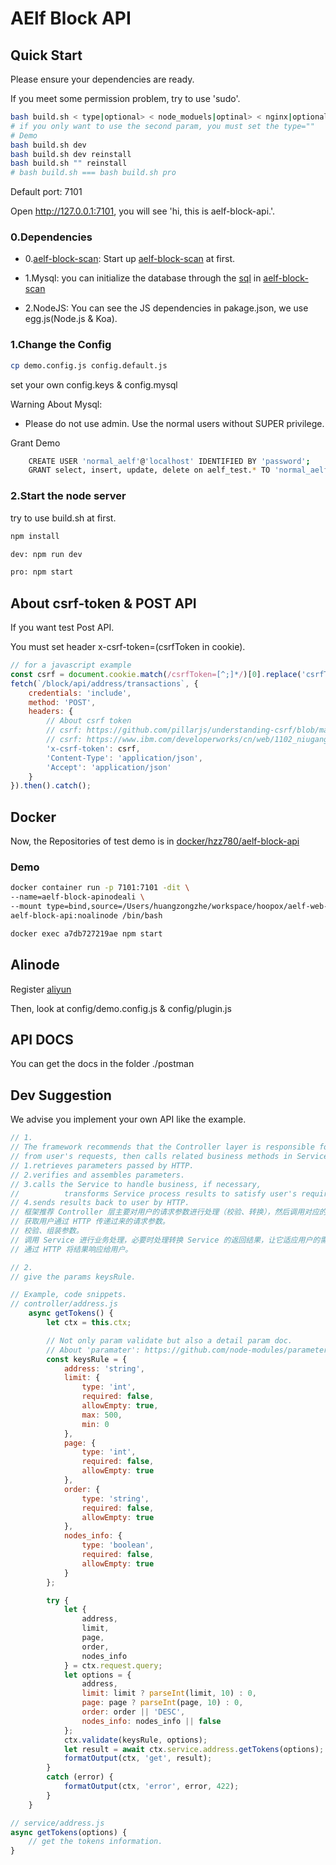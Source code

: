 # AElf Block API

## Quick Start

Please ensure your dependencies are ready.

If you meet some permission problem, try to use 'sudo'.

```bash
bash build.sh < type|optional> < node_moduels|optinal> < nginx|optional >
# if you only want to use the second param, you must set the type=""
# Demo
bash build.sh dev
bash build.sh dev reinstall
bash build.sh "" reinstall
# bash build.sh === bash build.sh pro

```

Default port: 7101

Open http://127.0.0.1:7101, you will see 'hi, this is aelf-block-api.'.

### 0.Dependencies

- 0.[aelf-block-scan](https://github.com/AElfProject/aelf-block-scan): 
Start up [aelf-block-scan](https://github.com/AElfProject/aelf-block-scan) at first.

- 1.Mysql: you can initialize the database through the [sql](https://github.com/AElfProject/aelf-block-scan/blob/master/aelf_test.sql)
in [aelf-block-scan](https://github.com/AElfProject/aelf-block-scan)

- 2.NodeJS: You can see the JS dependencies in pakage.json, we use egg.js(Node.js & Koa).

### 1.Change  the Config

```bash
cp demo.config.js config.default.js
```

set your own config.keys & config.mysql

Warning About Mysql:

- Please do not use admin. Use the normal users without SUPER privilege.

Grant Demo

```bash
    CREATE USER 'normal_aelf'@'localhost' IDENTIFIED BY 'password';
    GRANT select, insert, update, delete on aelf_test.* TO 'normal_aelf'@'localhost';
```

### 2.Start the node server

try to use build.sh at first.

```bash
npm install

dev: npm run dev

pro: npm start
```

## About csrf-token & POST API

If you want test Post API.

You must set header x-csrf-token=(csrfToken in cookie).

```javascript
// for a javascript example
const csrf = document.cookie.match(/csrfToken=[^;]*/)[0].replace('csrfToken=', '');
fetch(`/block/api/address/transactions`, {
    credentials: 'include',
    method: 'POST',
    headers: {
        // About csrf token
        // csrf: https://github.com/pillarjs/understanding-csrf/blob/master/README_zh.md
        // csrf: https://www.ibm.com/developerworks/cn/web/1102_niugang_csrf/index.html
        'x-csrf-token': csrf,
        'Content-Type': 'application/json',
        'Accept': 'application/json'
    }
}).then().catch();
```

## Docker

Now, the Repositories of test demo is in [docker/hzz780/aelf-block-api](https://cloud.docker.com/swarm/hzz780/repository/docker/hzz780/aelf-block-api/general)

### Demo

```bash
docker container run -p 7101:7101 -dit \
--name=aelf-block-apinodeali \
--mount type=bind,source=/Users/huangzongzhe/workspace/hoopox/aelf-web-docker/api/config.default.js,target=/app/config/config.default.js \
aelf-block-api:noalinode /bin/bash

docker exec a7db727219ae npm start
```

## Alinode

Register [aliyun](https://www.aliyun.com/product/nodejs)

Then, look at config/demo.config.js & config/plugin.js

## API DOCS

You can get the docs in the folder ./postman

## Dev Suggestion

We advise you implement your own API like the example.

```javascript
// 1.
// The framework recommends that the Controller layer is responsible for processing request parameters(verification and transformation)
// from user's requests, then calls related business methods in Service, encapsulates and sends back business result:
// 1.retrieves parameters passed by HTTP.
// 2.verifies and assembles parameters.
// 3.calls the Service to handle business, if necessary,
//          transforms Service process results to satisfy user's requirement.
// 4.sends results back to user by HTTP.
// 框架推荐 Controller 层主要对用户的请求参数进行处理（校验、转换），然后调用对应的 service 方法处理业务，得到业务结果后封装并返回：
// 获取用户通过 HTTP 传递过来的请求参数。
// 校验、组装参数。
// 调用 Service 进行业务处理，必要时处理转换 Service 的返回结果，让它适应用户的需求。
// 通过 HTTP 将结果响应给用户。

// 2.
// give the params keysRule.

// Example, code snippets.
// controller/address.js
    async getTokens() {
        let ctx = this.ctx;

        // Not only param validate but also a detail param doc.
        // About 'paramater': https://github.com/node-modules/parameter
        const keysRule = {
            address: 'string',
            limit: {
                type: 'int',
                required: false,
                allowEmpty: true,
                max: 500,
                min: 0
            },
            page: {
                type: 'int',
                required: false,
                allowEmpty: true
            },
            order: {
                type: 'string',
                required: false,
                allowEmpty: true
            },
            nodes_info: {
                type: 'boolean',
                required: false,
                allowEmpty: true
            }
        };

        try {
            let {
                address,
                limit,
                page,
                order,
                nodes_info
            } = ctx.request.query;
            let options = {
                address,
                limit: limit ? parseInt(limit, 10) : 0,
                page: page ? parseInt(page, 10) : 0,
                order: order || 'DESC',
                nodes_info: nodes_info || false
            };
            ctx.validate(keysRule, options);
            let result = await ctx.service.address.getTokens(options);
            formatOutput(ctx, 'get', result);
        }
        catch (error) {
            formatOutput(ctx, 'error', error, 422);
        }
    }

// service/address.js
async getTokens(options) {
    // get the tokens information.
}
```
